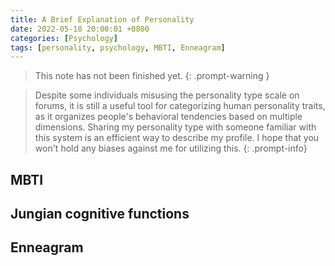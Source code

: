 ```yaml
---
title: A Brief Explanation of Personality
date: 2022-05-18 20:00:01 +0800
categories: [Psychology]
tags: [personality, psychology, MBTI, Enneagram]
---
```


 > This note has not been finished yet.
{: .prompt-warning }

> Despite some individuals misusing the personality type scale on forums, it is still a useful tool for categorizing human personality traits, as it organizes people's behavioral tendencies based on multiple dimensions. Sharing my personality type with someone familiar with this system is an efficient way to describe my profile. I hope that you won't hold any biases against me for utilizing this.
{: .prompt-info}

## MBTI


## Jungian cognitive functions



## Enneagram
